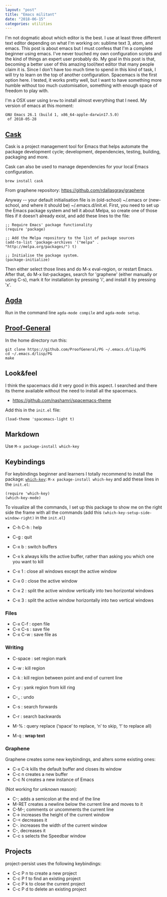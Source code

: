 ```yaml
---
layout: "post"
title: "Emacs militant"
date: "2018-06-15"
categories: utilities
---
```


I'm not dogmatic about which editor is the best. I use at least three different
text editor depending on what I'm working on: sublime text 3, atom, and emacs.
This post is about emacs but I must confess that I'm a complete beginner using
emacs. I've never touched my own configuration scripts and the kind of things an
expert user probably do. My goal in this post is that, becoming a better user of
this amazing tool/text editor that  many people claim it is. Since I don't have
too much time to spend in this kind of task, I will try to learn on the top of
another configuration. Spacemacs is the first option here. I tested, it works
pretty well, but I want to have something more humble without too much
customisation, something with enough space of freedom to play with.


I'm a OSX user using `brew` to install almost everything that I need.
My version of emacs at this moment:

```
GNU Emacs 26.1 (build 1, x86_64-apple-darwin17.5.0)
 of 2018-05-28
```

## [Cask](http://github.com/cask/cask)

Cask is a project management tool for Emacs that helps automate the package development cycle; development, dependencies, testing, building, packaging and more.

Cask can also be used to manage dependencies for your local Emacs configuration.

```
brew install cask
```

From graphene repository: https://github.com/rdallasgray/graphene

Anyway -- your default initialisation file is in (old-school) ~/.emacs or (new-school, and where it should be) ~/.emacs.d/init.el. First, you need to set up the Emacs package system and tell it about Melpa, so create one of those files if it doesn't already exist, and add these lines to the file:

```
;; Require Emacs' package functionality
(require 'package)

;; Add the Melpa repository to the list of package sources
(add-to-list 'package-archives '("melpa" . "http://melpa.org/packages/") t)

;; Initialise the package system.
(package-initialize)
```

Then either select those lines and do M-x eval-region, or restart Emacs. After that, do M-x list-packages, search for 'graphene' (either manually or using C-s), mark it for installation by pressing 'i', and install it by pressing 'x'.


## [Agda](http://gitub.com/agda/agda)

Run in the command line `agda-mode compile` and `agda-mode setup`.

## [Proof-General](https://proofgeneral.github.io/)

In the home directory run this:

```
git clone https://github.com/ProofGeneral/PG ~/.emacs.d/lisp/PG
cd ~/.emacs.d/lisp/PG
make
```

## Look&feel

I think the spacemacs did it very good in this aspect. I searched and
there its theme available without the need to install all the spacemacs.

- https://github.com/nashamri/spacemacs-theme

Add this in the `init.el` file:

```
(load-theme 'spacemacs-light t)
```

## Markdown

Use `M-x package-install which-key`

## Keybindings

For keybindings beginner and learners I totally recommend to install the package:
[`which-key`](https://github.com/justbur/emacs-which-key): `M-x package-install
which-key` and add these lines in the `init.el`:

```
(require 'which-key)
(which-key-mode)
```

To visualize all the commands, I set up this package to show me on the right
side the frame with all the commands (add this `(which-key-setup-side-window-right)` in the `init.el`)

- C-h C-h : help
- C-g : quit
- C-x b : switch buffers
- C-x k always kills the active buffer, rather than asking you which one you want to kill

- C-x 1 : close all windows except the active window
- C-x 0 : close the active window
- C-x 2 : split the active window vertically into two horizontal windows
- C-x 3 : split the active window horizontally into two vertical windows

### Files

- C-x C-f : open file
- C-x C-s : save file
- C-x C-w : save file as



### Writing

- C-space : set region mark
- C-w : kill region
- C-k : kill region between point and end of current line
- C-y : yank region from kill ring

- C-_ : undo

- C-s : search forwards
- C-r : search backwards
- M-% : query replace (‘space’ to replace, ‘n’ to skip, ‘!’ to replace all)
- M-q : **wrap text**


### Graphene

Graphene creates some new keybindings, and alters some existing ones:

- C-x C-k kills the default buffer and closes its window
- C-c n creates a new buffer
- C-c N creates a new instance of Emacs

(Not working for unknown reason):

- C-; adds a semicolon at the end of the line
- M-RET creates a newline below the current line and moves to it
- C-M-; comments or uncomments the current line
- C-> increases the height of the current window
- C-< decreases it
- C-. increases the width of the current window
- C-, decreases it
- C-c s selects the Speedbar window


## Projects

project-persist uses the following keybindings:

- C-c P n to create a new project
- C-c P f to find an existing project
- C-c P k to close the current project
- C-c P d to delete an existing project
